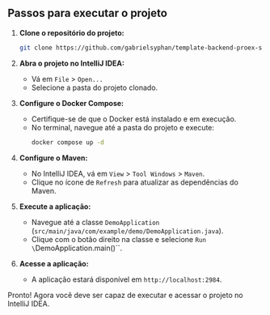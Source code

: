 ## Passos para executar o projeto

1. **Clone o repositório do projeto:**
   ```sh
   git clone https://github.com/gabrielsyphan/template-backend-proex-seja.git
   ```

2. **Abra o projeto no IntelliJ IDEA:**
    - Vá em `File` > `Open...`
    - Selecione a pasta do projeto clonado.

3. **Configure o Docker Compose:**
    - Certifique-se de que o Docker está instalado e em execução.
    - No terminal, navegue até a pasta do projeto e execute:
      ```sh
      docker compose up -d
      ```

4. **Configure o Maven:**
    - No IntelliJ IDEA, vá em `View` > `Tool Windows` > `Maven`.
    - Clique no ícone de `Refresh` para atualizar as dependências do Maven.

5. **Execute a aplicação:**
    - Navegue até a classe `DemoApplication` (`src/main/java/com/example/demo/DemoApplication.java`).
    - Clique com o botão direito na classe e selecione `Run \`DemoApplication.main()\``.

6. **Acesse a aplicação:**
    - A aplicação estará disponível em `http://localhost:2984`.

Pronto! Agora você deve ser capaz de executar e acessar o projeto no IntelliJ IDEA.
